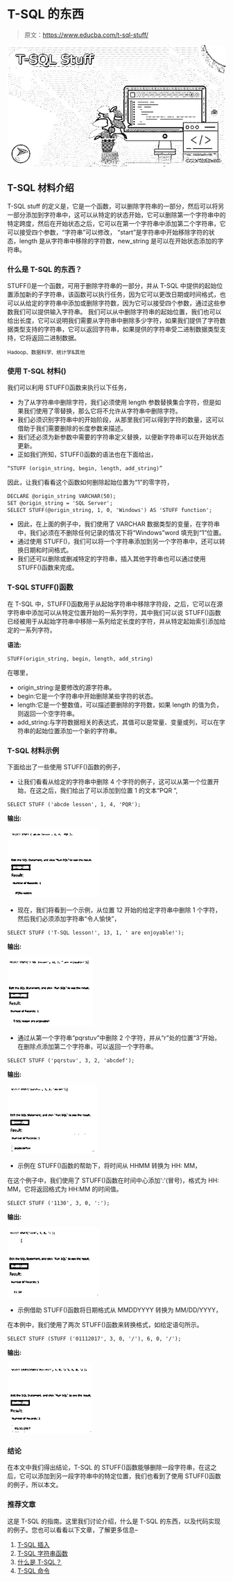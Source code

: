 # T-SQL 的东西

> 原文：<https://www.educba.com/t-sql-stuff/>

![T-SQL Stuff](img/86f5b44b0cb937be0097166b946e97bf.png)



## T-SQL 材料介绍

T-SQL stuff 的定义是，它是一个函数，可以删除字符串的一部分，然后可以将另一部分添加到字符串中，这可以从特定的状态开始，它可以删除第一个字符串中的特定跨度，然后在开始状态之后，它可以在第一个字符串中添加第二个字符串，它可以接受四个参数，“字符串”可以修改， “start”是字符串中开始移除字符的状态，length 是从字符串中移除的字符数，new_string 是可以在开始状态添加的字符串。

### 什么是 T-SQL 的东西？

STUFF()是一个函数，可用于删除字符串的一部分，并从 T-SQL 中提供的起始位置添加新的子字符串，该函数可以执行任务，因为它可以更改日期或时间格式，也可以从给定的字符串中添加或删除字符数，因为它可以接受四个参数，通过这些参数我们可以提供输入字符串。 我们可以从中删除字符串的起始位置，我们也可以给出长度，它可以说明我们需要从字符串中删除多少字符，如果我们提供了字符数据类型支持的字符串，它可以返回字符串，如果提供的字符串受二进制数据类型支持，它将返回二进制数据。

<small>Hadoop、数据科学、统计学&其他</small>

### 使用 T-SQL 材料()

我们可以利用 STUFF()函数来执行以下任务，

*   为了从字符串中删除字符，我们必须使用 length 参数替换集合字符，但是如果我们使用了零替换，那么它将不允许从字符串中删除字符。
*   我们必须识别字符串中的开始阶段，从那里我们可以得到字符的数量，这可以借助于我们需要删除的长度参数来描述。
*   我们还必须为新参数中需要的字符串定义替换，以便新字符串可以在开始状态更新。
*   正如我们所知，STUFF()函数的语法也在下面给出，

```
“STUFF (origin_string, begin, length, add_string)”
```

因此，让我们看看这个函数如何删除起始位置为“1”的零字符，

```
DECLARE @origin_string VARCHAR(50);
SET @origin_string = 'SQL Server';
SELECT STUFF(@origin_string, 1, 0, 'Windows') AS 'STUFF function';
```

*   因此，在上面的例子中，我们使用了 VARCHAR 数据类型的变量，在字符串中，我们必须在不删除任何记录的情况下将“Windows”word 填充到“1”位置。
*   通过使用 STUFF()，我们可以将一个字符串添加到另一个字符串中，还可以转换日期和时间格式。
*   我们还可以删除或删减特定的字符串，插入其他字符串也可以通过使用 STUFF()函数来完成。

### T-SQL STUFF()函数

在 T-SQL 中，STUFF()函数用于从起始字符串中移除字符段，之后，它可以在源字符串中添加可以从特定位置开始的一系列字符，其中我们可以说 STUFF()函数已经被用于从起始字符串中移除一系列给定长度的字符，并从特定起始索引添加给定的一系列字符。

**语法:**

```
STUFF(origin_string, begin, length, add_string)
```

在哪里，

*   origin_string:是要修改的源字符串。
*   begin:它是一个字符串中开始删除某些字符的状态。
*   length:它是一个整数值，可以描述要删除的字符数，如果 length 的值为负，则返回一个空字符串。
*   add_string:与字符数据相关的表达式，其值可以是常量、变量或列，可以在字符串的起始位置添加一个新的字符串。

### T-SQL 材料示例

下面给出了一些使用 STUFF()函数的例子，

*   让我们看看从给定的字符串中删除 4 个字符的例子，这可以从第一个位置开始，在这之后，我们给出了可以添加到位置 1 的文本“PQR ”,

```
SELECT STUFF ('abcde lesson', 1, 4, 'PQR');
```

**输出:**

![sql1](img/cb8779c1cce3cad0d324943c348da788.png)



*   现在，我们将看到一个示例，从位置 12 开始的给定字符串中删除 1 个字符，然后我们必须添加字符串“令人愉快”，

```
SELECT STUFF ('T-SQL lesson!', 13, 1, ' are enjoyable!');
```

**输出:**

![T-SQL Stuff 7](img/2b8322d121475a029238a8968797031b.png)



*   通过从第一个字符串“pqrstuv”中删除 2 个字符，并从“r”处的位置“3”开始，在删除点添加第二个字符串，可以返回一个字符串。

```
SELECT STUFF ('pqrstuv', 3, 2, 'abcdef');
```

**输出:**

![T-SQL Stuff yy](img/1956fbb8344ab2d86a5ac3132bae0ea5.png)



*   示例在 STUFF()函数的帮助下，将时间从 HHMM 转换为 HH: MM，

在这个例子中，我们使用了 STUFF()函数在时间中心添加':'(冒号)，格式为 HH: MM，它将返回格式为 HH:MM 的时间值。

```
SELECT STUFF ('1130', 3, 0, ':');
```

**输出:**

![ rt](img/03ad67c0ddba0bee5d0b40046c4f68cc.png)



*   示例借助 STUFF()函数将日期格式从 MMDDYYYY 转换为 MM/DD/YYYY，

在本例中，我们使用了两次 STUFF()函数来转换格式，如给定语句所示。

```
SELECT STUFF (STUFF ('01112017', 3, 0, '/'), 6, 0, '/');
```

**输出:**

![uytr](img/88b4fcff4253d38778eb20978d3b2516.png)



### 结论

在本文中我们得出结论，T-SQL 的 STUFF()函数能够删除一段字符串，在这之后，它可以添加到另一段字符串中的特定位置，我们也看到了使用 STUFF()函数的例子，所以本文。

### 推荐文章

这是 T-SQL 的指南。这里我们讨论介绍，什么是 T-SQL 的东西，以及代码实现的例子。您也可以看看以下文章，了解更多信息–

1.  [T-SQL 插入](https://www.educba.com/t-sql-insert/)
2.  [T-SQL 字符串函数](https://www.educba.com/t-sql-string-functions/)
3.  [什么是 T-SQL？](https://www.educba.com/what-is-t-sql/)
4.  [T-SQL 命令](https://www.educba.com/t-sql-commands/)





